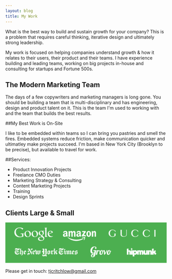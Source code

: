 ```yaml
---
layout: blog
title: My Work
---
```


What is the best way to build and sustain growth for your company? This is a problem that requires careful thinking, iterative design and ultimately strong leadership.

My work is focused on helping companies understand growth & how it relates to their users, their product and their teams. I have experience building and leading teams, working on big projects in-house and consulting for startups and Fortune 500s.

## The Modern Marketing Team

The days of a few copywriters and marketing managers is long gone. You should be building a team that is multi-disciplinary and has engineering, design and product talent on it. This is the team I'm used to working with and the team that builds the best results.


##My Best Work is On-Site

I like to be embedded within teams so I can bring you pastries and smell the fires. Embedded systems reduce friction, make communication quicker and ultimatley make projects succeed. I'm based in New York City (Brooklyn to be precise), but available to travel for work.

##Services:

- Product Innovation Projects
- Freelance CMO Duties
- Marketing Strategy & Consulting
- Content Marketing Projects
- Training
- Design Sprints

## Clients Large & Small

![I <3 clients](/images/clients.png)

Please get in touch: tjcritchlow@gmail.com
